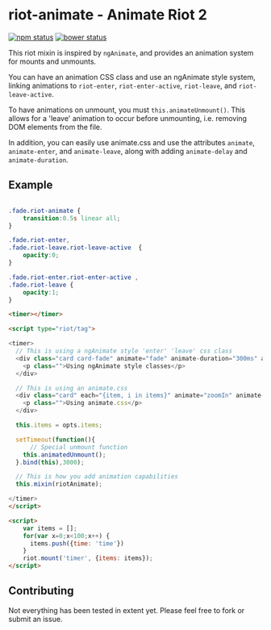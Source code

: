 # riot-animate - Animate Riot 2
[![npm status](http://img.shields.io/npm/v/riot-animate.svg)](https://www.npmjs.org/package/riot-animate)
[![bower status](http://img.shields.io/bower/v/riot-animate.svg)]()

This riot mixin is inspired by `ngAnimate`, and provides an animation system for mounts and unmounts.

You can have an animation CSS class and use an ngAnimate style system, linking animations to `riot-enter`, `riot-enter-active`, `riot-leave`, and `riot-leave-active`.

To have animations on unmount, you must `this.animateUnmount()`. This allows for a 'leave' animation to occur before unmounting, i.e. removing DOM elements from the file.

In addition, you can easily use animate.css and use the attributes `animate`, `animate-enter`, and `animate-leave`, along with adding `animate-delay` and `animate-duration`.

## Example

```css

.fade.riot-animate {
	transition:0.5s linear all;
}

.fade.riot-enter,
.fade.riot-leave.riot-leave-active  {
	opacity:0;
}

.fade.riot-enter.riot-enter-active ,
.fade.riot-leave {
	opacity:1;
}

```

```html
<timer></timer>

<script type="riot/tag">

<timer>
  // This is using a ngAnimate style 'enter' 'leave' css class
  <div class="card card-fade" animate="fade" animate-duration="300ms" animate-delay="1000ms">
    <p class="">Using ngAnimate style classes</p>
  </div>

  // This is using an animate.css
  <div class="card" each="{item, i in items}" animate="zoomIn" animate-leave="zoomOut" animate-duration="300ms" animate-delay="{i*20}ms">
    <p class="">Using animate.css</p>
  </div>

  this.items = opts.items;

  setTimeout(function(){
      // Special unmount function
    this.animatedUnmount();
  }.bind(this),3000);

  // This is how you add animation capabilities
  this.mixin(riotAnimate);

</timer>
</script>

<script>
    var items = [];
    for(var x=0;x<100;x++) {
      items.push({time: 'time'})
    }
    riot.mount('timer', {items: items});
</script>

```
## Contributing
Not everything has been tested in extent yet. Please feel free to fork or submit an issue.
